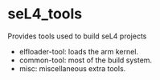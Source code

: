 <!--
     Copyright 2020, Data61, CSIRO (ABN 41 687 119 230)

     SPDX-License-Identifier: BSD-2-Clause
-->

# seL4\_tools

Provides tools used to build seL4 projects

* elfloader-tool: loads the arm kernel.
* common-tool: most of the build system.
* misc: miscellaneous extra tools.
